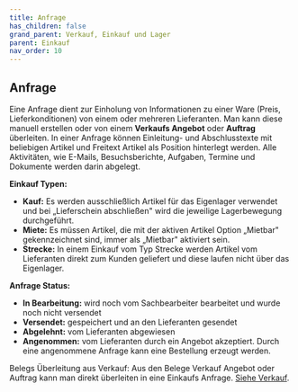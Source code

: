 ```yaml
---
title: Anfrage
has_children: false
grand_parent: Verkauf, Einkauf und Lager
parent: Einkauf
nav_order: 10
---
```


## Anfrage

Eine Anfrage dient zur Einholung von Informationen zu einer Ware (Preis, Lieferkonditionen) von einem oder mehreren Lieferanten. Man kann diese manuell erstellen oder von einem **Verkaufs Angebot** oder **Auftrag** überleiten. In einer Anfrage können Einleitung- und Abschlusstexte mit beliebigen Artikel und Freitext Artikel als Position hinterlegt werden. Alle Aktivitäten, wie E-Mails, Besuchsberichte, Aufgaben, Termine und Dokumente werden darin abgelegt.

**Einkauf Typen:**

- **Kauf:** Es werden ausschließlich Artikel für das Eigenlager verwendet und bei „Lieferschein abschließen" wird die jeweilige Lagerbewegung durchgeführt.
- **Miete:** Es müssen Artikel, die mit der aktiven Artikel Option „Mietbar" gekennzeichnet sind, immer als „Mietbar" aktiviert sein.
- **Strecke:** In einem Einkauf vom Typ Strecke werden Artikel vom Lieferanten direkt zum Kunden geliefert und diese laufen nicht über das Eigenlager.

**Anfrage Status:**

- **In Bearbeitung:** wird noch vom Sachbearbeiter bearbeitet und wurde noch nicht versendet
- **Versendet:** gespeichert und an den Lieferanten gesendet
- **Abgelehnt:** vom Lieferanten abgewiesen
- **Angenommen:** vom Lieferanten durch ein Angebot akzeptiert. Durch eine angenommene   Anfrage kann eine Bestellung erzeugt werden.

Belegs Überleitung aus Verkauf:
Aus den Belege Verkauf Angebot oder Auftrag kann man direkt überleiten in eine Einkaufs Anfrage. [Siehe Verkauf](../Verkauf/index.md).

